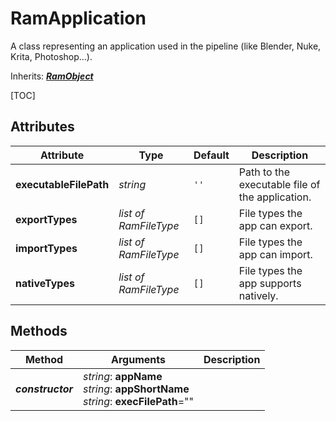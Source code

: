 # RamApplication

A class representing an application used in the pipeline (like Blender, Nuke, Krita, Photoshop…).

Inherits: [***RamObject***](ram_object.md)

[TOC]

## Attributes

| Attribute | Type | Default | Description |
| --- | --- | --- | --- |
| **executableFilePath** | *string* | `''` | Path to the executable file of the application. |
| **exportTypes** | *list of RamFileType* | `[]` | File types the app can export. |
| **importTypes** | *list of RamFileType* | `[]` | File types the app can import. |
| **nativeTypes** | *list of RamFileType* | `[]` | File types the app supports natively. |

## Methods

| Method | Arguments | Description |
| --- | --- | --- |
| ***constructor*** | *string*: **appName**<br />*string*: **appShortName**<br />*string*: **execFilePath**="" | |